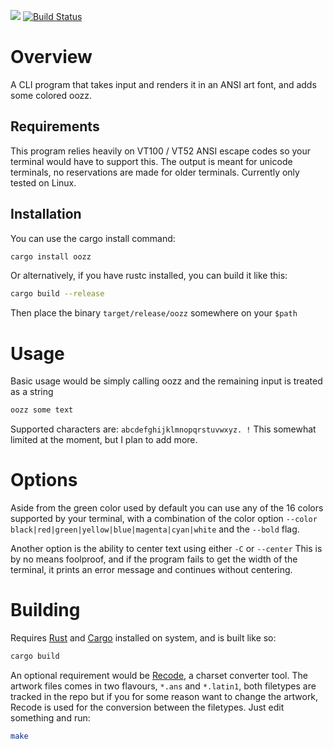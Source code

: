 ![](https://raw.githubusercontent.com/roosta/oozz/master/resources/img/oozz.jpg)
[![Build Status](https://travis-ci.org/roosta/oozz.svg?branch=master)](https://travis-ci.org/roosta/oozz)

Overview
========

A CLI program that takes input and renders it in an ANSI art font, and
adds some colored oozz.

## Requirements

This program relies heavily on VT100 / VT52 ANSI escape codes so your
terminal would have to support this. The output is meant for unicode
terminals, no reservations are made for older terminals. Currently only
tested on Linux.

## Installation
You can use the cargo install command:

```sh
cargo install oozz
```

Or alternatively, if you have rustc installed, you can build it like this:

```sh
cargo build --release
```

Then place the binary `target/release/oozz` somewhere on your `$path`

Usage
=====

Basic usage would be simply calling oozz and the remaining input is
treated as a string

```sh
oozz some text
```

Supported characters are: `abcdefghijklmnopqrstuvwxyz. !` This somewhat
limited at the moment, but I plan to add more.

Options
=======

Aside from the green color used by default you can use any of the 16
colors supported by your terminal, with a combination of the color
option `--color
  black|red|green|yellow|blue|magenta|cyan|white` and the `--bold` flag.

Another option is the ability to center text using either `-C` or
`--center` This is by no means foolproof, and if the program fails to
get the width of the terminal, it prints an error message and continues
without centering.

Building
========

Requires [Rust](https://www.rust-lang.org/en-US/) and
[Cargo](http://doc.crates.io/) installed on system, and is built like
so:

```sh
cargo build
```

An optional requirement would be
[Recode](https://github.com/pinard/Recode/), a charset converter tool.
The artwork files comes in two flavours, `*.ans` and `*.latin1`, both
filetypes are tracked in the repo but if you for some reason want to
change the artwork, Recode is used for the conversion between the
filetypes. Just edit something and run:

```sh
make
```
